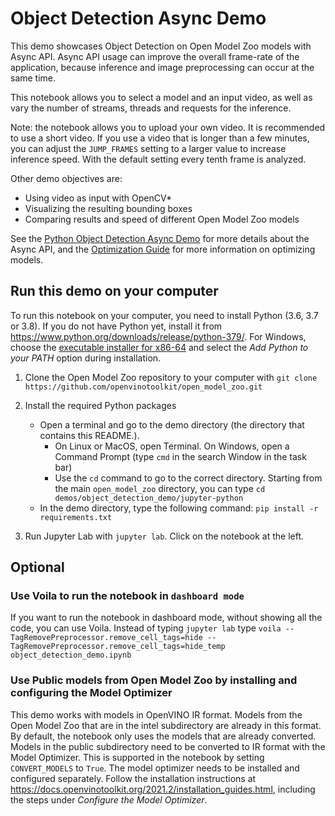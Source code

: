 # Object Detection Async Demo

This demo showcases Object Detection on Open Model Zoo models with Async API.
Async API usage can improve the overall frame-rate of the application, because
inference and image preprocessing can occur at the same time.

This notebook allows you to select a model and an input video, as well as vary
the number of streams, threads and requests for the inference.

Note: the notebook allows you to upload your own video. It is recommended to
use a short video. If you use a video that is longer than a few minutes, you
can adjust the `JUMP_FRAMES` setting to a larger value to increase inference
speed. With the default setting every tenth frame is analyzed.

Other demo objectives are:

* Using video as input with OpenCV\*
* Visualizing the resulting bounding boxes
* Comparing results and speed of different Open Model Zoo models

See the [Python Object Detection Async Demo](../python/) for more details about
the Async API, and the [Optimization
Guide](https://docs.openvinotoolkit.org/latest/_docs_optimization_guide_dldt_optimization_guide.html)
for more information on optimizing models.

## Run this demo on your computer

To run this notebook on your computer, you need to install Python (3.6, 3.7 or 3.8). If you do not have Python yet,
install it from https://www.python.org/downloads/release/python-379/. For Windows, choose the [executable installer
for x86-64](https://www.python.org/ftp/python/3.7.9/python-3.7.9-amd64.exe) and select the *Add Python to your PATH*
option during installation.

1. Clone the Open Model Zoo repository to your computer with `git clone https://github.com/openvinotoolkit/open_model_zoo.git`

2. Install the required Python packages
   - Open a terminal and go to the demo directory (the directory that contains this README.).
     - On Linux or MacOS, open Terminal. On Windows, open a Command Prompt (type `cmd` in the search Window in the task bar)
     - Use the `cd` command to go to the correct directory. Starting from the main `open_model_zoo` directory, you can type `cd demos/object_detection_demo/jupyter-python`
   - In the demo directory, type the following command: `pip install -r requirements.txt`

3. Run Jupyter Lab with `jupyter lab`. Click on the notebook at the left.

## Optional

### Use Voila to run the notebook in `dashboard mode`

If you want to run the notebook in dashboard mode, without showing all the
code, you can use Voila. Instead of typing `jupyter lab` type `voila
--TagRemovePreprocessor.remove_cell_tags=hide
--TagRemovePreprocessor.remove_cell_tags=hide_temp object_detection_demo.ipynb`

### Use Public models from Open Model Zoo by installing and configuring the Model Optimizer

This demo works with models in OpenVINO IR format. Models from the Open Model
Zoo that are in the intel subdirectory are already in this format. By default,
the notebook only uses the models that are already converted. Models in the
public subdirectory need to be converted to IR format with the Model Optimizer.
This is supported in the notebook by setting `CONVERT_MODELS` to `True`. The
model optimizer needs to be installed and configured separately. Follow the
installation instructions at
https://docs.openvinotoolkit.org/2021.2/installation_guides.html, including the
steps under *Configure the Model Optimizer*.
